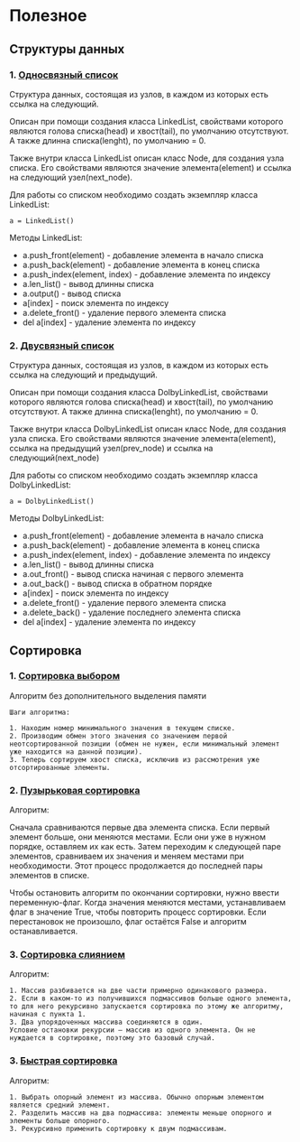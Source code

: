 # Полезное
## Структуры данных
### 1. [Односвязный список](https://github.com/VyacheslavRoev/useful/blob/main/Структуры%20данных/1_Односвязанный_список.py)
Структура данных, состоящая из узлов, в каждом из которых есть ссылка на следующий.


Описан при помощи создания класса LinkedList, свойствами которого являются голова списка(head) и хвост(tail), по умолчанию отсутствуют.
А также длинна списка(lenght), по умолчанию = 0.


Также внутри класса LinkedList описан класс Node, для создания узла списка. Его свойствами являются значение элемента(element) и ссылка на следующий узел(next_node).

Для работы со списком необходимо создать экземпляр класса LinkedList:
```
a = LinkedList()
```

Методы LinkedList:
- a.push_front(element) - добавление элемента в начало списка
- a.push_back(element) - добавление элемента в конец списка
- a.push_index(element, index) - добавление элемента по индексу
- a.len_list() - вывод длинны списка
- a.output() - вывод списка
- a[index] - поиск элемента по индексу
- a.delete_front() - удаление первого элемента списка
- del a[index] - удаление элемента по индексу


### 2. [Двусвязный список](https://github.com/VyacheslavRoev/useful/blob/main/Структуры%20данных/2_Двусвязный_список.py)
Структура данных, состоящая из узлов, в каждом из которых есть ссылка на следующий и предыдущий.


Описан при помощи создания класса DolbyLinkedList, свойствами которого являются голова списка(head) и хвост(tail), по умолчанию отсутствуют.
А также длинна списка(lenght), по умолчанию = 0.


Также внутри класса DolbyLinkedList описан класс Node, для создания узла списка. Его свойствами являются значение элемента(element), ссылка на предыдущий узел(prev_node) и ссылка на следующий(next_node)

Для работы со списком необходимо создать экземпляр класса DolbyLinkedList:
```
a = DolbyLinkedList()
```


Методы DolbyLinkedList:
- a.push_front(element) - добавление элемента в начало списка
- a.push_back(element) - добавление элемента в конец списка
- a.push_index(element, index) - добавление элемента по индексу
- a.len_list() - вывод длинны списка
- a.out_front() - вывод списка начиная с первого элемента
- a.out_back() - вывод списка в обратном порядке
- a[index] - поиск элемента по индексу
- a.delete_front() - удаление первого элемента списка
- a.delete_back() - удаление последнего элемента списка
- del a[index] - удаление элемента по индексу


## Сортировка

### 1. [Сортировка выбором](https://github.com/VyacheslavRoev/useful/blob/main/Сортировка/1_Сортировка_выбором.py)

 Алгоритм без дополнительного выделения памяти
 
```
Шаги алгоритма:

1. Находим номер минимального значения в текущем списке.
2. Производим обмен этого значения со значением первой неотсортированной позиции (обмен не нужен, если минимальный элемент уже находится на данной позиции).
3. Теперь сортируем хвост списка, исключив из рассмотрения уже отсортированные элементы.
```

### 2. [Пузырьковая сортировка](https://github.com/VyacheslavRoev/useful/blob/main/Сортировка/2_Пузырьковая_сортировка.py)

Алгоритм:


Сначала сравниваются первые два элемента списка. Если первый элемент больше, они меняются местами.
Если они уже в нужном порядке, оставляем их как есть. Затем переходим к следующей паре элементов,
сравниваем их значения и меняем местами при необходимости. Этот процесс продолжается до последней пары элементов в списке.


Чтобы остановить алгоритм по окончании сортировки, нужно ввести переменную-флаг.
Когда значения меняются местами, устанавливаем флаг в значение True, чтобы повторить процесс сортировки.
Если перестановок не произошло, флаг остаётся False и алгоритм останавливается.


### 3. [Сортировка слиянием](https://github.com/VyacheslavRoev/useful/blob/main/Сортировка/3_Сортировка_слиянием.py)

Алгоритм:

```
1. Массив разбивается на две части примерно одинакового размера.
2. Если в каком-то из получившихся подмассивов больше одного элемента,
то для него рекурсивно запускается сортировка по этому же алгоритму, начиная с пункта 1.
3. Два упорядоченных массива соединяются в один.
Условие остановки рекурсии — массив из одного элемента. Он не нуждается в сортировке, поэтому это базовый случай.
```


### 3. [Быстрая сортировка](https://github.com/VyacheslavRoev/useful/blob/main/Сортировка/4_Быстрая_сортировка.py)

Алгоритм:

```
1. Выбрать опорный элемент из массива. Обычно опорным элементом является средний элемент.
2. Разделить массив на два подмассива: элементы меньше опорного и элементы больше опорного.
3. Рекурсивно применить сортировку к двум подмассивам.
```
